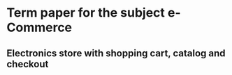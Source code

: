 # Term paper for the subject e-Commerce 
## Electronics store with shopping cart, catalog and checkout


